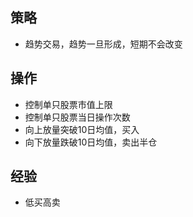 ## 策略
* 趋势交易，趋势一旦形成，短期不会改变

## 操作
* 控制单只股票市值上限
* 控制单只股票当日操作次数
* 向上放量突破10日均值，买入
* 向下放量跌破10日均值，卖出半仓

## 经验
* 低买高卖
